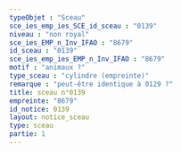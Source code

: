 ```yaml
---
typeObjet : "Sceau"
sce_ies_emp_ies_SCE_id_sceau : "0139"
niveau : "non royal"
sce_ies_EMP_n_Inv_IFAO : "8679"
id_sceau : "0139"
sce_ies_emp_ies_EMP_n_Inv_IFAO : "8679"
motif : "animaux ?"
type_sceau : "cylindre (empreinte)"
remarque : "peut-être identique à 0129 ?"
title: sceau n°0139
empreinte: "8679"
id_notice: 0139
layout: notice_sceau
type: sceau
partie: 1
---
```

